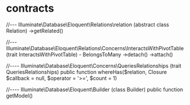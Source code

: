 # contracts

<!-- Contenuto migrato da _docs/contracts.txt -->


//--- Illuminate\Database\Eloquent\Relations\relation (abstract class Relation)
->getRelated()

//--- Illuminate\Database\Eloquent\Relations\Concerns\InteractsWithPivotTable (trait InteractsWithPivotTable) - BelongsToMany
->detach()
->attach()


//---- Illuminate\Database\Eloquent\Concerns\QueriesRelationships (trait QueriesRelationships)
public function whereHas($relation, Closure $callback = null, $operator = '>=', $count = 1)

//---- Illuminate\Database\Eloquent\Builder  (class Builder)
 public function getModel()